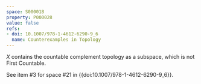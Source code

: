 ```yaml
---
space: S000018
property: P000028
value: false
refs:
- doi: 10.1007/978-1-4612-6290-9_6
  name: Counterexamples in Topology
---
```


$X$ contains the countable complement topology as a subspace, which is not First Countable.

See item #3 for space #21 in {{doi:10.1007/978-1-4612-6290-9_6}}.
